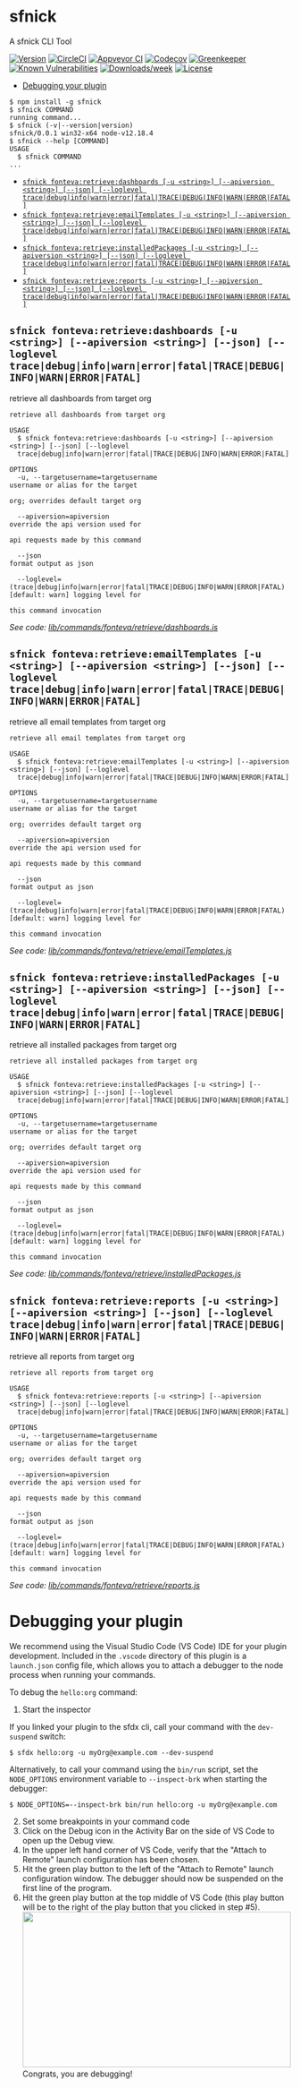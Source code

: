 sfnick
=======

A sfnick CLI Tool

[![Version](https://img.shields.io/npm/v/sfnick.svg)](https://npmjs.org/package/sfnick)
[![CircleCI](https://circleci.com/gh/nicholasglesmann/sfnick/tree/master.svg?style=shield)](https://circleci.com/gh/nicholasglesmann/sfnick/tree/main)
[![Appveyor CI](https://ci.appveyor.com/api/projects/status/github/sfnick/sfnick?branch=master&svg=true)](https://ci.appveyor.com/project/heroku/sfnick/branch/master)
[![Codecov](https://codecov.io/gh/sfnick/sfnick/branch/master/graph/badge.svg)](https://codecov.io/gh/sfnick/sfnick)
[![Greenkeeper](https://badges.greenkeeper.io/sfnick/sfnick.svg)](https://greenkeeper.io/)
[![Known Vulnerabilities](https://snyk.io/test/github/nicholasglesmann/sfnick/badge.svg)](https://snyk.io/test/github/nicholasglesmann/sfnick)
[![Downloads/week](https://img.shields.io/npm/dw/sfnick.svg)](https://npmjs.org/package/sfnick)
[![License](https://img.shields.io/npm/l/sfnick.svg)](https://github.com/sfnick/sfnick/blob/master/package.json)

<!-- toc -->
* [Debugging your plugin](#debugging-your-plugin)
<!-- tocstop -->
<!-- install -->
<!-- usage -->
```sh-session
$ npm install -g sfnick
$ sfnick COMMAND
running command...
$ sfnick (-v|--version|version)
sfnick/0.0.1 win32-x64 node-v12.18.4
$ sfnick --help [COMMAND]
USAGE
  $ sfnick COMMAND
...
```
<!-- usagestop -->
<!-- commands -->
* [`sfnick fonteva:retrieve:dashboards [-u <string>] [--apiversion <string>] [--json] [--loglevel trace|debug|info|warn|error|fatal|TRACE|DEBUG|INFO|WARN|ERROR|FATAL]`](#sfnick-fontevaretrievedashboards--u-string---apiversion-string---json---loglevel-tracedebuginfowarnerrorfataltracedebuginfowarnerrorfatal)
* [`sfnick fonteva:retrieve:emailTemplates [-u <string>] [--apiversion <string>] [--json] [--loglevel trace|debug|info|warn|error|fatal|TRACE|DEBUG|INFO|WARN|ERROR|FATAL]`](#sfnick-fontevaretrieveemailtemplates--u-string---apiversion-string---json---loglevel-tracedebuginfowarnerrorfataltracedebuginfowarnerrorfatal)
* [`sfnick fonteva:retrieve:installedPackages [-u <string>] [--apiversion <string>] [--json] [--loglevel trace|debug|info|warn|error|fatal|TRACE|DEBUG|INFO|WARN|ERROR|FATAL]`](#sfnick-fontevaretrieveinstalledpackages--u-string---apiversion-string---json---loglevel-tracedebuginfowarnerrorfataltracedebuginfowarnerrorfatal)
* [`sfnick fonteva:retrieve:reports [-u <string>] [--apiversion <string>] [--json] [--loglevel trace|debug|info|warn|error|fatal|TRACE|DEBUG|INFO|WARN|ERROR|FATAL]`](#sfnick-fontevaretrievereports--u-string---apiversion-string---json---loglevel-tracedebuginfowarnerrorfataltracedebuginfowarnerrorfatal)

## `sfnick fonteva:retrieve:dashboards [-u <string>] [--apiversion <string>] [--json] [--loglevel trace|debug|info|warn|error|fatal|TRACE|DEBUG|INFO|WARN|ERROR|FATAL]`

retrieve all dashboards from target org

```
retrieve all dashboards from target org

USAGE
  $ sfnick fonteva:retrieve:dashboards [-u <string>] [--apiversion <string>] [--json] [--loglevel 
  trace|debug|info|warn|error|fatal|TRACE|DEBUG|INFO|WARN|ERROR|FATAL]

OPTIONS
  -u, --targetusername=targetusername                                               username or alias for the target
                                                                                    org; overrides default target org

  --apiversion=apiversion                                                           override the api version used for
                                                                                    api requests made by this command

  --json                                                                            format output as json

  --loglevel=(trace|debug|info|warn|error|fatal|TRACE|DEBUG|INFO|WARN|ERROR|FATAL)  [default: warn] logging level for
                                                                                    this command invocation
```

_See code: [lib/commands/fonteva/retrieve/dashboards.js](https://github.com/nicholasglesmann/sfnick/blob/v0.0.1/lib/commands/fonteva/retrieve/dashboards.js)_

## `sfnick fonteva:retrieve:emailTemplates [-u <string>] [--apiversion <string>] [--json] [--loglevel trace|debug|info|warn|error|fatal|TRACE|DEBUG|INFO|WARN|ERROR|FATAL]`

retrieve all email templates from target org

```
retrieve all email templates from target org

USAGE
  $ sfnick fonteva:retrieve:emailTemplates [-u <string>] [--apiversion <string>] [--json] [--loglevel 
  trace|debug|info|warn|error|fatal|TRACE|DEBUG|INFO|WARN|ERROR|FATAL]

OPTIONS
  -u, --targetusername=targetusername                                               username or alias for the target
                                                                                    org; overrides default target org

  --apiversion=apiversion                                                           override the api version used for
                                                                                    api requests made by this command

  --json                                                                            format output as json

  --loglevel=(trace|debug|info|warn|error|fatal|TRACE|DEBUG|INFO|WARN|ERROR|FATAL)  [default: warn] logging level for
                                                                                    this command invocation
```

_See code: [lib/commands/fonteva/retrieve/emailTemplates.js](https://github.com/nicholasglesmann/sfnick/blob/v0.0.1/lib/commands/fonteva/retrieve/emailTemplates.js)_

## `sfnick fonteva:retrieve:installedPackages [-u <string>] [--apiversion <string>] [--json] [--loglevel trace|debug|info|warn|error|fatal|TRACE|DEBUG|INFO|WARN|ERROR|FATAL]`

retrieve all installed packages from target org

```
retrieve all installed packages from target org

USAGE
  $ sfnick fonteva:retrieve:installedPackages [-u <string>] [--apiversion <string>] [--json] [--loglevel 
  trace|debug|info|warn|error|fatal|TRACE|DEBUG|INFO|WARN|ERROR|FATAL]

OPTIONS
  -u, --targetusername=targetusername                                               username or alias for the target
                                                                                    org; overrides default target org

  --apiversion=apiversion                                                           override the api version used for
                                                                                    api requests made by this command

  --json                                                                            format output as json

  --loglevel=(trace|debug|info|warn|error|fatal|TRACE|DEBUG|INFO|WARN|ERROR|FATAL)  [default: warn] logging level for
                                                                                    this command invocation
```

_See code: [lib/commands/fonteva/retrieve/installedPackages.js](https://github.com/nicholasglesmann/sfnick/blob/v0.0.1/lib/commands/fonteva/retrieve/installedPackages.js)_

## `sfnick fonteva:retrieve:reports [-u <string>] [--apiversion <string>] [--json] [--loglevel trace|debug|info|warn|error|fatal|TRACE|DEBUG|INFO|WARN|ERROR|FATAL]`

retrieve all reports from target org

```
retrieve all reports from target org

USAGE
  $ sfnick fonteva:retrieve:reports [-u <string>] [--apiversion <string>] [--json] [--loglevel 
  trace|debug|info|warn|error|fatal|TRACE|DEBUG|INFO|WARN|ERROR|FATAL]

OPTIONS
  -u, --targetusername=targetusername                                               username or alias for the target
                                                                                    org; overrides default target org

  --apiversion=apiversion                                                           override the api version used for
                                                                                    api requests made by this command

  --json                                                                            format output as json

  --loglevel=(trace|debug|info|warn|error|fatal|TRACE|DEBUG|INFO|WARN|ERROR|FATAL)  [default: warn] logging level for
                                                                                    this command invocation
```

_See code: [lib/commands/fonteva/retrieve/reports.js](https://github.com/nicholasglesmann/sfnick/blob/v0.0.1/lib/commands/fonteva/retrieve/reports.js)_
<!-- commandsstop -->
<!-- debugging-your-plugin -->
# Debugging your plugin
We recommend using the Visual Studio Code (VS Code) IDE for your plugin development. Included in the `.vscode` directory of this plugin is a `launch.json` config file, which allows you to attach a debugger to the node process when running your commands.

To debug the `hello:org` command: 
1. Start the inspector
  
If you linked your plugin to the sfdx cli, call your command with the `dev-suspend` switch: 
```sh-session
$ sfdx hello:org -u myOrg@example.com --dev-suspend
```
  
Alternatively, to call your command using the `bin/run` script, set the `NODE_OPTIONS` environment variable to `--inspect-brk` when starting the debugger:
```sh-session
$ NODE_OPTIONS=--inspect-brk bin/run hello:org -u myOrg@example.com
```

2. Set some breakpoints in your command code
3. Click on the Debug icon in the Activity Bar on the side of VS Code to open up the Debug view.
4. In the upper left hand corner of VS Code, verify that the "Attach to Remote" launch configuration has been chosen.
5. Hit the green play button to the left of the "Attach to Remote" launch configuration window. The debugger should now be suspended on the first line of the program. 
6. Hit the green play button at the top middle of VS Code (this play button will be to the right of the play button that you clicked in step #5).
<br><img src=".images/vscodeScreenshot.png" width="480" height="278"><br>
Congrats, you are debugging!
